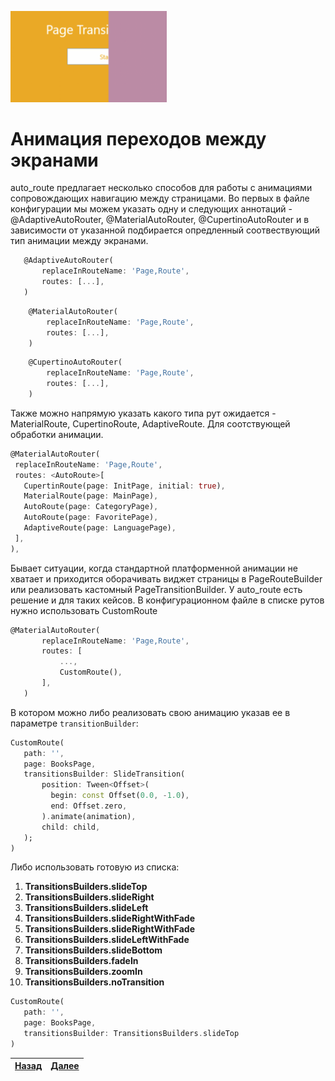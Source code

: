 <p>
	<img src="./../rersources/page_transition.png" alt="page_transition" width="250">
</p>

# Анимация переходов между экранами

 auto_route  предлагает несколько способов для работы с анимациями сопровождающих навигацию между страницами. Во первых в файле конфигурации мы можем указать одну и следующих аннотаций - @AdaptiveAutoRouter, @MaterialAutoRouter, @CupertinoAutoRouter и в зависимости от указанной подбирается опредленный соотвествующий тип анимации между экранами.
 
 ```dart
    @AdaptiveAutoRouter(
        replaceInRouteName: 'Page,Route',
        routes: [...],
    )
```
```dart
    @MaterialAutoRouter(
        replaceInRouteName: 'Page,Route',
        routes: [...],
    )
```
```dart
    @CupertinoAutoRouter(
        replaceInRouteName: 'Page,Route',
        routes: [...],
    )
 ```
 
 Также можно напрямую указать какого типа рут ожидается - MaterialRoute, CupertinoRoute, AdaptiveRoute. Для соотствующей обработки анимации.
 
 ```dart
 @MaterialAutoRouter(
  replaceInRouteName: 'Page,Route',
  routes: <AutoRoute>[
    CupertinRoute(page: InitPage, initial: true),
    MaterialRoute(page: MainPage),
    AutoRoute(page: CategoryPage),
    AutoRoute(page: FavoritePage),
    AdaptiveRoute(page: LanguagePage),
  ],
 ),  
 ```
 
 Бывает ситуации, когда стандартной платформенной анимации не хватает и приходится оборачивать виджет страницы в PageRouteBuilder или реализовать кастомный PageTransitionBuilder. У auto_route есть решение и для таких кейсов. В конфигурационном файле в списке рутов нужно использовать CustomRoute
 
 ```dart
 @MaterialAutoRouter(
        replaceInRouteName: 'Page,Route',
        routes: [
            ...,
            CustomRoute(),
        ],
    )
 ```
 
 В котором можно либо реализовать свою анимацию указав ее в параметре `transitionBuilder`:
 
 ```dart
 CustomRoute(
    path: '', 
    page: BooksPage,
    transitionsBuilder: SlideTransition(
        position: Tween<Offset>(
          begin: const Offset(0.0, -1.0),
          end: Offset.zero,
        ).animate(animation),
        child: child, 
    );
 )
 ```
 
 Либо использовать готовую из списка:
 1. **TransitionsBuilders.slideTop**
 2. **TransitionsBuilders.slideRight** 
 3. **TransitionsBuilders.slideLeft**
 4. **TransitionsBuilders.slideRightWithFade**
 5. **TransitionsBuilders.slideRightWithFade**
 6. **TransitionsBuilders.slideLeftWithFade**
 7. **TransitionsBuilders.slideBottom**
 8. **TransitionsBuilders.fadeIn**
 9. **TransitionsBuilders.zoomIn**
 10. **TransitionsBuilders.noTransition** 
 
 ```dart
 CustomRoute(
    path: '', 
    page: BooksPage,
    transitionsBuilder: TransitionsBuilders.slideTop
)
 ```
 
 | [Назад](./../auto_route/generate_routes.md) | [Далее](./../auto_route/nested_navigation.md) |
 | ------------------------------------------- | --------------------------------------------- |